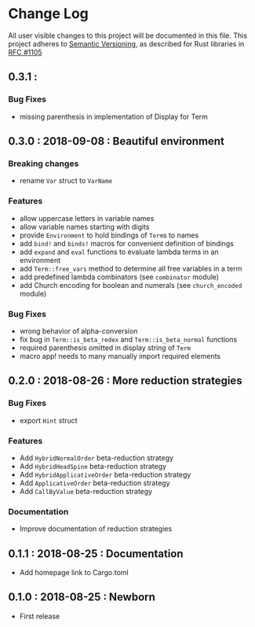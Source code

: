 # Change Log

All user visible changes to this project will be documented in this file.
This project adheres to [Semantic Versioning](http://semver.org/), as described
for Rust libraries in [RFC #1105](https://github.com/rust-lang/rfcs/blob/master/text/1105-api-evolution.md)

## 0.3.1 : <unreleased>

### Bug Fixes

* missing parenthesis in implementation of Display for Term 

## 0.3.0 : 2018-09-08 : Beautiful environment

### Breaking changes

* rename `Var` struct to `VarName`

### Features

* allow uppercase letters in variable names
* allow variable names starting with digits
* provide `Environment` to hold bindings of `Term`s to names
* add `bind!` and `binds!` macros for convenient definition of bindings
* add `expand` and `eval` functions to evaluate lambda terms in an environment
* add `Term::free_vars` method to determine all free variables in a term
* add predefined lambda combinators (see `combinator` module)
* add Church encoding for boolean and numerals (see `church_encoded` module)

### Bug Fixes

* wrong behavior of alpha-conversion
* fix bug in `Term::is_beta_redex` and `Term::is_beta_normal` functions
* required parenthesis omitted in display string of `Term`
* macro app! needs to many manually import required elements

## 0.2.0 : 2018-08-26 : More reduction strategies

### Bug Fixes

* export `Hint` struct 

### Features

* Add `HybridNormalOrder` beta-reduction strategy
* Add `HybridHeadSpine` beta-reduction strategy
* Add `HybridApplicativeOrder` beta-reduction strategy
* Add `ApplicativeOrder` beta-reduction strategy
* Add `CallByValue` beta-reduction strategy

### Documentation

* Improve documentation of reduction strategies

## 0.1.1 : 2018-08-25 : Documentation

* Add homepage link to Cargo.toml  

## 0.1.0 : 2018-08-25 : Newborn

* First release
